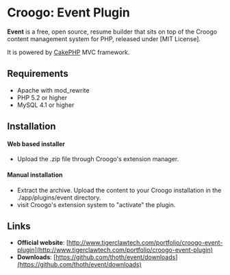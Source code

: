 # Croogo: Event Plugin

**Event** is a free, open source, resume builder that sits on top of the Croogo content management system for PHP, released under [MIT License].

It is powered by [CakePHP](http://cakephp.org) MVC framework.

## Requirements
  * Apache with mod_rewrite
  * PHP 5.2 or higher
  * MySQL 4.1 or higher

## Installation

#### Web based installer

  * Upload the .zip file through Croogo's extension manager.

#### Manual installation

  * Extract the archive. Upload the content to your Croogo installation in the ./app/plugins/event directory.
  * visit Croogo's extension system to "activate" the plugin.

## Links

  * **Official website**: [http://www.tigerclawtech.com/portfolio/croogo-event-plugin](http://www.tigerclawtech.com/portfolio/croogo-event-plugin)
  * **Downloads**: [https://github.com/thoth/event/downloads](https://github.com/thoth/event/downloads)
  